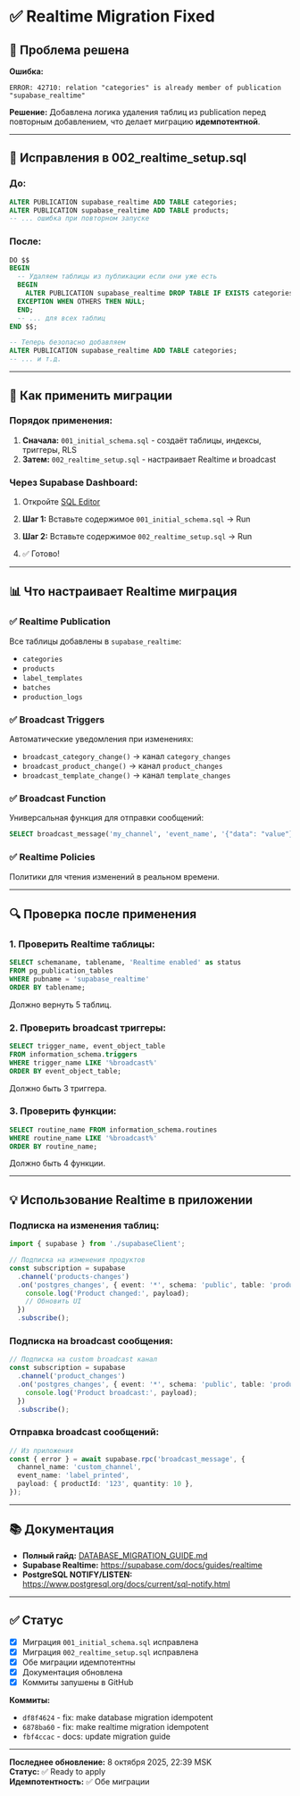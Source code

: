 # ✅ Realtime Migration Fixed

## 🐛 Проблема решена

**Ошибка:**

```
ERROR: 42710: relation "categories" is already member of publication "supabase_realtime"
```

**Решение:** Добавлена логика удаления таблиц из publication перед повторным добавлением, что делает
миграцию **идемпотентной**.

---

## 📝 Исправления в 002_realtime_setup.sql

### До:

```sql
ALTER PUBLICATION supabase_realtime ADD TABLE categories;
ALTER PUBLICATION supabase_realtime ADD TABLE products;
-- ... ошибка при повторном запуске
```

### После:

```sql
DO $$
BEGIN
  -- Удаляем таблицы из публикации если они уже есть
  BEGIN
    ALTER PUBLICATION supabase_realtime DROP TABLE IF EXISTS categories;
  EXCEPTION WHEN OTHERS THEN NULL;
  END;
  -- ... для всех таблиц
END $$;

-- Теперь безопасно добавляем
ALTER PUBLICATION supabase_realtime ADD TABLE categories;
-- ... и т.д.
```

---

## 🚀 Как применить миграции

### Порядок применения:

1. **Сначала:** `001_initial_schema.sql` - создаёт таблицы, индексы, триггеры, RLS
2. **Затем:** `002_realtime_setup.sql` - настраивает Realtime и broadcast

### Через Supabase Dashboard:

1. Откройте [SQL Editor](https://supabase.com/dashboard/project/wjclhytzewfcalyybhab/sql/new)

2. **Шаг 1:** Вставьте содержимое `001_initial_schema.sql` → Run

3. **Шаг 2:** Вставьте содержимое `002_realtime_setup.sql` → Run

4. ✅ Готово!

---

## 📊 Что настраивает Realtime миграция

### ✅ Realtime Publication

Все таблицы добавлены в `supabase_realtime`:

- `categories`
- `products`
- `label_templates`
- `batches`
- `production_logs`

### ✅ Broadcast Triggers

Автоматические уведомления при изменениях:

- `broadcast_category_change()` → канал `category_changes`
- `broadcast_product_change()` → канал `product_changes`
- `broadcast_template_change()` → канал `template_changes`

### ✅ Broadcast Function

Универсальная функция для отправки сообщений:

```sql
SELECT broadcast_message('my_channel', 'event_name', '{"data": "value"}'::jsonb);
```

### ✅ Realtime Policies

Политики для чтения изменений в реальном времени.

---

## 🔍 Проверка после применения

### 1. Проверить Realtime таблицы:

```sql
SELECT schemaname, tablename, 'Realtime enabled' as status
FROM pg_publication_tables
WHERE pubname = 'supabase_realtime'
ORDER BY tablename;
```

Должно вернуть 5 таблиц.

### 2. Проверить broadcast триггеры:

```sql
SELECT trigger_name, event_object_table
FROM information_schema.triggers
WHERE trigger_name LIKE '%broadcast%'
ORDER BY event_object_table;
```

Должно быть 3 триггера.

### 3. Проверить функции:

```sql
SELECT routine_name FROM information_schema.routines
WHERE routine_name LIKE '%broadcast%'
ORDER BY routine_name;
```

Должно быть 4 функции.

---

## 💡 Использование Realtime в приложении

### Подписка на изменения таблиц:

```typescript
import { supabase } from './supabaseClient';

// Подписка на изменения продуктов
const subscription = supabase
  .channel('products-changes')
  .on('postgres_changes', { event: '*', schema: 'public', table: 'products' }, payload => {
    console.log('Product changed:', payload);
    // Обновить UI
  })
  .subscribe();
```

### Подписка на broadcast сообщения:

```typescript
// Подписка на custom broadcast канал
const subscription = supabase
  .channel('product_changes')
  .on('postgres_changes', { event: '*', schema: 'public', table: 'products' }, payload => {
    console.log('Product broadcast:', payload);
  })
  .subscribe();
```

### Отправка broadcast сообщений:

```typescript
// Из приложения
const { error } = await supabase.rpc('broadcast_message', {
  channel_name: 'custom_channel',
  event_name: 'label_printed',
  payload: { productId: '123', quantity: 10 },
});
```

---

## 📚 Документация

- **Полный гайд:** [DATABASE_MIGRATION_GUIDE.md](./DATABASE_MIGRATION_GUIDE.md)
- **Supabase Realtime:** https://supabase.com/docs/guides/realtime
- **PostgreSQL NOTIFY/LISTEN:** https://www.postgresql.org/docs/current/sql-notify.html

---

## ✅ Статус

- [x] Миграция `001_initial_schema.sql` исправлена
- [x] Миграция `002_realtime_setup.sql` исправлена
- [x] Обе миграции идемпотентны
- [x] Документация обновлена
- [x] Коммиты запушены в GitHub

**Коммиты:**

- `df8f4624` - fix: make database migration idempotent
- `6878ba60` - fix: make realtime migration idempotent
- `fbf4ccac` - docs: update migration guide

---

**Последнее обновление:** 8 октября 2025, 22:39 MSK  
**Статус:** ✅ Ready to apply  
**Идемпотентность:** ✅ Обе миграции
